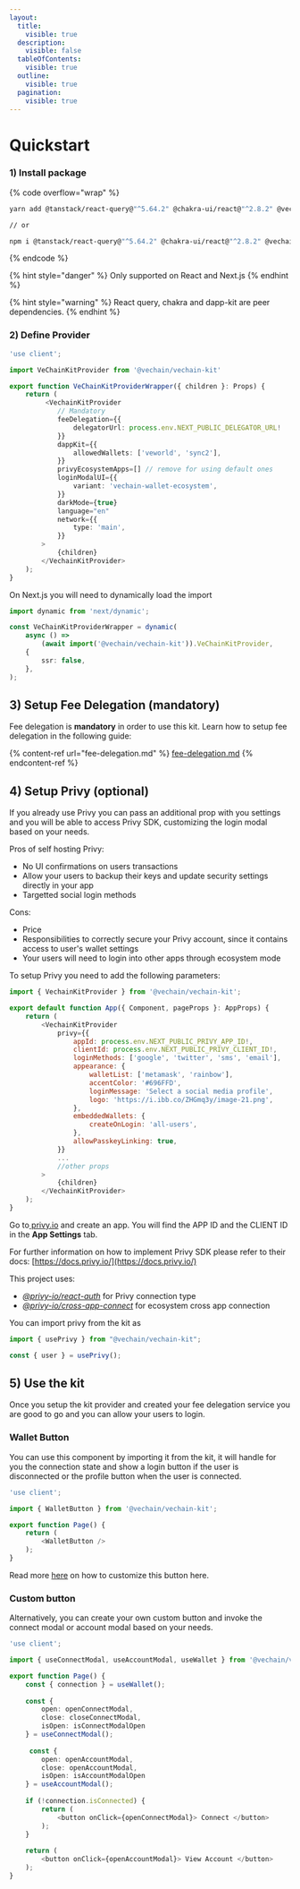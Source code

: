 ```yaml
---
layout:
  title:
    visible: true
  description:
    visible: false
  tableOfContents:
    visible: true
  outline:
    visible: true
  pagination:
    visible: true
---
```


# Quickstart

### 1) Install package

{% code overflow="wrap" %}
```sh
yarn add @tanstack/react-query@"^5.64.2" @chakra-ui/react@"^2.8.2" @vechain/dapp-kit-react@"1.4.1" @vechain/vechain-kit

// or

npm i @tanstack/react-query@"^5.64.2" @chakra-ui/react@"^2.8.2" @vechain/dapp-kit-react@"1.4.1" @vechain/vechain-ki
```
{% endcode %}

{% hint style="danger" %}
Only supported on React and Next.js
{% endhint %}

{% hint style="warning" %}
React query, chakra and dapp-kit are peer dependencies.
{% endhint %}

### 2) Define Provider

```typescript
'use client';

import VeChainKitProvider from '@vechain/vechain-kit'

export function VeChainKitProviderWrapper({ children }: Props) {
    return (
         <VechainKitProvider
            // Mandatory
            feeDelegation={{
                delegatorUrl: process.env.NEXT_PUBLIC_DELEGATOR_URL!
            }}
            dappKit={{
                allowedWallets: ['veworld', 'sync2'],
            }}
            privyEcosystemApps=[] // remove for using default ones
            loginModalUI={{
                variant: 'vechain-wallet-ecosystem',
            }}
            darkMode={true}
            language="en"
            network={{
                type: 'main',
            }}
        >
            {children}
        </VechainKitProvider>
    );
}

```

On Next.js you will need to dynamically load the import

```typescript
import dynamic from 'next/dynamic';

const VeChainKitProviderWrapper = dynamic(
    async () =>
        (await import('@vechain/vechain-kit')).VeChainKitProvider,
    {
        ssr: false,
    },
);
```

## 3) Setup Fee Delegation (mandatory)

Fee delegation is **mandatory** in order to use this kit. Learn how to setup fee delegation in the following guide:

{% content-ref url="fee-delegation.md" %}
[fee-delegation.md](fee-delegation.md)
{% endcontent-ref %}

## 4) Setup Privy (optional)

If you already use Privy you can pass an additional prop with you settings and you will be able to access Privy SDK, customizing the login modal based on your needs.

Pros of self hosting Privy:

* No UI confirmations on users transactions
* Allow your users to backup their keys and update security settings directly in your app
* Targetted social login methods

Cons:

* Price
* Responsibilities to correctly secure your Privy account, since it contains access to user's wallet settings
* Your users will need to login into other apps through ecosystem mode

To setup Privy you need to add the following parameters:

```javascript
import { VechainKitProvider } from '@vechain/vechain-kit';

export default function App({ Component, pageProps }: AppProps) {
    return (
        <VechainKitProvider
            privy={{
                appId: process.env.NEXT_PUBLIC_PRIVY_APP_ID!,
                clientId: process.env.NEXT_PUBLIC_PRIVY_CLIENT_ID!,
                loginMethods: ['google', 'twitter', 'sms', 'email'],
                appearance: {
                    walletList: ['metamask', 'rainbow'],
                    accentColor: '#696FFD',
                    loginMessage: 'Select a social media profile',
                    logo: 'https://i.ibb.co/ZHGmq3y/image-21.png',
                },
                embeddedWallets: {
                    createOnLogin: 'all-users',
                },
                allowPasskeyLinking: true,
            }}
            ...
            //other props
        >
            {children}
        </VechainKitProvider>
    );
}
```

Go to[ privy.io](https://privy.io) and create an app. You will find the APP ID and the CLIENT ID in the **App Settings** tab.

For further information on how to implement Privy SDK please refer to their docs: [https://docs.privy.io/](https://docs.privy.io/)

This project uses:

* [_@privy-io/react-auth_](https://www.npmjs.com/package/@privy-io/react-auth) for Privy connection type
* [_@privy-io/cross-app-connect_](https://www.npmjs.com/package/@privy-io/cross-app-connect) for ecosystem cross app connection

You can import privy from the kit as&#x20;

```typescript
import { usePrivy } from "@vechain/vechain-kit";

const { user } = usePrivy();
```

## 5) Use the kit

Once you setup the kit provider and created your fee delegation service you are good to go and you can allow your users to login.

### Wallet Button

You can use this component by importing it from the kit, it will handle for you the connection state and show a login button if the user is disconnected or the profile button when the user is connected.

```typescript
'use client';

import { WalletButton } from '@vechain/vechain-kit';

export function Page() {
    return (
        <WalletButton />
    );
}
```

Read more [here](quickstart.md#wallet-button) on how to customize this button here.

### Custom button

Alternatively, you can create your own custom button and invoke the connect modal or account modal based on your needs.

```typescript
'use client';

import { useConnectModal, useAccountModal, useWallet } from '@vechain/vechain-kit';

export function Page() {
    const { connection } = useWallet();
    
    const { 
        open: openConnectModal, 
        close: closeConnectModal, 
        isOpen: isConnectModalOpen 
    } = useConnectModal();
    
     const { 
        open: openAccountModal, 
        close: openAccountModal, 
        isOpen: isAccountModalOpen 
    } = useAccountModal();
    
    if (!connection.isConnected) {
        return (
            <button onClick={openConnectModal}> Connect </button>
        );
    }
    
    return (
        <button onClick={openAccountModal}> View Account </button>
    );
}
```
